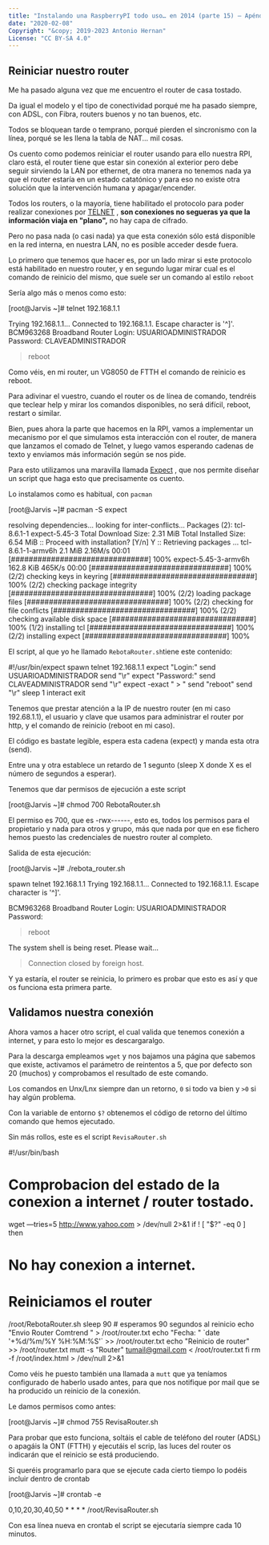 ```yaml
---
title: "Instalando una RaspberryPI todo uso… en 2014 (parte 15) – Apéndice I"
date: "2020-02-08"
Copyright: "&copy; 2019-2023 Antonio Hernan"
License: "CC BY-SA 4.0"
---
```


## Reiniciar nuestro router

Me ha pasado alguna vez que me encuentro el router de casa tostado.

Da igual el modelo y el tipo de conectividad porqué me ha pasado siempre, con ADSL, con Fibra, routers buenos y no tan buenos, etc.

Todos se bloquean tarde o temprano, porqué pierden el sincronismo con la línea, porqué se les llena la tabla de NAT... mil cosas.

Os cuento como podemos reiniciar el router usando para ello nuestra RPI, claro está, el router tiene que estar sin conexión al exterior pero debe seguir sirviendo la LAN por ethernet, de otra manera no tenemos nada ya que el router estaría en un estado catatónico y para eso no existe otra solución que la intervención humana y apagar/encender.

Todos los routers, o la mayoría, tiene habilitado el protocolo para poder realizar conexiones por [TELNET](http://es.wikipedia.org/wiki/Telnet) , **son conexiones no segueras ya que la información viaja en "plano",** no hay capa de cifrado.

Pero no pasa nada (o casi nada) ya que esta conexión sólo está disponible en la red interna, en nuestra LAN, no es posible acceder desde fuera.

Lo primero que tenemos que hacer es, por un lado mirar si este protocolo está habilitado en nuestro router, y en segundo lugar mirar cual es el comando de reinicio del mismo, que suele ser un comando al estilo `reboot`

Sería algo más o menos como esto:

[root@Jarvis ~]# telnet 192.168.1.1

Trying 192.168.1.1...
Connected to 192.168.1.1.
Escape character is '^]'.
BCM963268 Broadband Router
Login: USUARIOADMINISTRADOR
Password: CLAVEADMINISTRADOR
> reboot

Como véis, en mi router, un VG8050 de FTTH el comando de reinicio es reboot.

Para adivinar el vuestro, cuando el router os de línea de comando, tendréis que teclear help y mirar los comandos disponibles, no será difícil, reboot, restart o similar.

Bien, pues ahora la parte que hacemos en la RPI, vamos a implementar un mecanismo por el que simulamos esta interacción con el router, de manera que lanzamos el comado de Telnet, y luego vamos esperando cadenas de texto y enviamos más información según se nos pide.

Para esto utilizamos una maravilla llamada [Expect](http://en.wikipedia.org/wiki/Expect) , que nos permite diseñar un script que haga esto que precisamente os cuento.

Lo instalamos como es habitual, con `pacman`

[root@Jarvis ~]# pacman -S expect

resolving dependencies...
looking for inter-conflicts...
Packages (2): tcl-8.6.1-1 expect-5.45-3
Total Download Size: 2.31 MiB
Total Installed Size: 6.54 MiB
:: Proceed with installation? [Y/n] Y
:: Retrieving packages ...
tcl-8.6.1-1-armv6h 2.1 MiB 2.16M/s       00:01 [###############################] 100%
expect-5.45-3-armv6h 162.8 KiB 465K/s    00:00 [###############################] 100%
(2/2) checking keys in keyring                 [################################] 100%
(2/2) checking package integrity               [################################] 100%
(2/2) loading package files                    [################################] 100%
(2/2) checking for file conflicts              [################################] 100%
(2/2) checking available disk space            [################################] 100%
(1/2) installing tcl                           [################################] 100%
(2/2) installing expect                        [################################] 100%

El script, al que yo he llamado `RebotaRouter.sh`tiene este contenido:

#!/usr/bin/expect
spawn telnet 192.168.1.1
expect "Login:"
send USUARIOADMINISTRADOR
send "\\r"
expect "Password:"
send CLAVEADMINISTRADOR
send "\\r"
expect -exact " > "
send "reboot"
send "\\r"
sleep 1
interact
exit

Tenemos que prestar atención a la IP de nuestro router (en mi caso 192.68.1.1), el usuario y clave que usamos para administrar el router por http, y el comando de reinicio (reboot en mi caso).

El código es bastate legible, espera esta cadena (expect) y manda esta otra (send).

Entre una y otra establece un retardo de 1 segunto (sleep X donde X es el número de segundos a esperar).

Tenemos que dar permisos de ejecución a este script

[root@Jarvis ~]# chmod 700 RebotaRouter.sh

El permiso es 700, que es -rwx------, esto es, todos los permisos para el propietario y nada para otros y grupo, más que nada por que en ese fichero hemos puesto las credenciales de nuestro router al completo.

Salida de esta ejecución:

[root@Jarvis ~]# ./rebota_router.sh

spawn telnet 192.168.1.1
Trying 192.168.1.1...
Connected to 192.168.1.1.
Escape character is '^]'.

BCM963268 Broadband Router
Login: USUARIOADMINISTRADOR
Password:
> reboot

The system shell is being reset. Please wait...
> Connection closed by foreign host.

Y ya estaría, el router se reinicia, lo primero es probar que esto es así y que os funciona esta primera parte.

## Validamos nuestra conexión

Ahora vamos a hacer otro script, el cual valida que tenemos conexión a internet, y para esto lo mejor es descargaralgo.

Para la descarga empleamos `wget` y nos bajamos una página que sabemos que existe, activamos el parámetro de reintentos a 5, que por defecto son 20 (muchos) y comprobamos el resultado de este comando.

Los comandos en Unx/Lnx siempre dan un retorno, `0` si todo va bien y `>0` si hay algún problema.

Con la variable de entorno `$?` obtenemos el código de retorno del último comando que hemos ejecutado.

Sin más rollos, este es el script `RevisaRouter.sh`

#!/usr/bin/bash
# Comprobacion del estado de la conexion a internet / router tostado.

wget —tries=5 http://www.yahoo.com > /dev/null 2>&1
if ! [ "$?" -eq 0 ]
then
 # No hay conexion a internet.
 # Reiniciamos el router
 /root/RebotaRouter.sh
 sleep 90 # esperamos 90 segundos al reinicio
 echo "Envio Router Comtrend " > /root/router.txt
 echo "Fecha: " \`date '+%d/%m/%Y %H:%M:%S'\` >> /root/router.txt
 echo "Reinicio de router" >> /root/router.txt
 mutt -s "Router" tumail@gmail.com < /root/router.txt
fi
rm -f /root/index.html > /dev/null 2>&1

Como véis he puesto también una llamada a `mutt` que ya teníamos configurado de haberlo usado antes, para que nos notifique por mail que se ha producido un reinicio de la conexión.

Le damos permisos como antes:

[root@Jarvis ~]# chmod 755 RevisaRouter.sh

Para probar que esto funciona, soltáis el cable de teléfono del router (ADSL) o apagáis la ONT (FTTH) y ejecutáis el scrip, las luces del router os indicarán que el reinicio se está produciendo.

Si queréis programarlo para que se ejecute cada cierto tiempo lo podéis incluir dentro de crontab

[root@Jarvis ~]# crontab -e

0,10,20,30,40,50 * * * * /root/RevisaRouter.sh

Con esa línea nueva en crontab el script se ejecutaría siempre cada 10 minutos.
